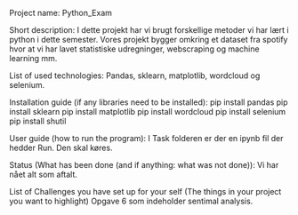 Project name: 
Python_Exam

Short description: 
I dette projekt har vi brugt forskellige metoder vi har lært i python i dette semester. Vores projekt bygger omkring et dataset fra spotify hvor at vi har lavet statistiske udregninger, webscraping og machine learning mm.

List of used technologies:
Pandas, sklearn, matplotlib, wordcloud og selenium.

Installation guide (if any libraries need to be installed):
pip install pandas
pip install sklearn
pip install matplotlib
pip install wordcloud
pip install selenium
pip install shutil

User guide (how to run the program):
I Task folderen er der en ipynb fil der hedder Run. Den skal køres.

Status (What has been done (and if anything: what was not done)):
Vi har nået alt som aftalt.

List of Challenges you have set up for your self (The things in your project you want to highlight)
Opgave 6 som indeholder sentimal analysis.
